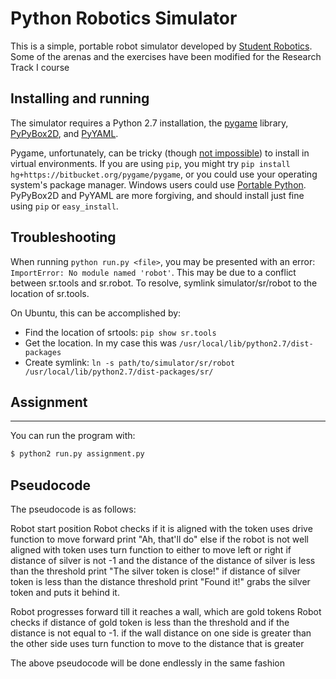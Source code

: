 Python Robotics Simulator
================================

This is a simple, portable robot simulator developed by [Student Robotics](https://studentrobotics.org).
Some of the arenas and the exercises have been modified for the Research Track I course

Installing and running
----------------------

The simulator requires a Python 2.7 installation, the [pygame](http://pygame.org/) library, [PyPyBox2D](https://pypi.python.org/pypi/pypybox2d/2.1-r331), and [PyYAML](https://pypi.python.org/pypi/PyYAML/).

Pygame, unfortunately, can be tricky (though [not impossible](http://askubuntu.com/q/312767)) to install in virtual environments. If you are using `pip`, you might try `pip install hg+https://bitbucket.org/pygame/pygame`, or you could use your operating system's package manager. Windows users could use [Portable Python](http://portablepython.com/). PyPyBox2D and PyYAML are more forgiving, and should install just fine using `pip` or `easy_install`.

## Troubleshooting

When running `python run.py <file>`, you may be presented with an error: `ImportError: No module named 'robot'`. This may be due to a conflict between sr.tools and sr.robot. To resolve, symlink simulator/sr/robot to the location of sr.tools.

On Ubuntu, this can be accomplished by:
* Find the location of srtools: `pip show sr.tools`
* Get the location. In my case this was `/usr/local/lib/python2.7/dist-packages`
* Create symlink: `ln -s path/to/simulator/sr/robot /usr/local/lib/python2.7/dist-packages/sr/`

## Assignment
-----------------------------
 

You can run the program with:

```bash
$ python2 run.py assignment.py
```


## Pseudocode

The pseudocode is as follows:

Robot start position
Robot checks if it is aligned with the token
	uses drive function to move forward
	print "Ah, that'll do"
else if the robot is not well aligned with token
	uses turn function to either to move left or right
if distance of silver is not -1 and the distance of the distance of silver is less than the threshold 
	print "The silver token is close!"
	if distance of silver token is less than the distance threshold
	    print "Found it!"
	    grabs the silver token and puts it behind it.

Robot progresses forward till it reaches a wall, which are gold tokens
Robot checks if distance of gold token is less than the threshold and if the distance is not equal to -1.
	if the wall distance on one side is greater than the other side
	    uses turn function to move to the distance that is greater

The above pseudocode will be done endlessly in the same fashion

  


